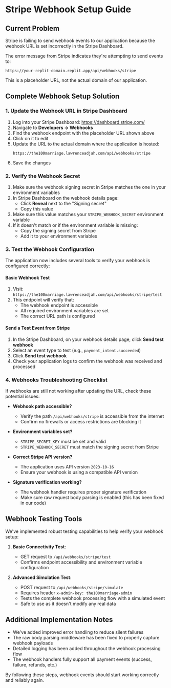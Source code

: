 # Stripe Webhook Setup Guide

## Current Problem
Stripe is failing to send webhook events to our application because the webhook URL is set incorrectly in the Stripe Dashboard.

The error message from Stripe indicates they're attempting to send events to:
```
https://your-replit-domain.replit.app/api/webhooks/stripe
```

This is a placeholder URL, not the actual domain of our application.

## Complete Webhook Setup Solution

### 1. Update the Webhook URL in Stripe Dashboard

1. Log into your Stripe Dashboard: https://dashboard.stripe.com/
2. Navigate to **Developers → Webhooks**
3. Find the webhook endpoint with the placeholder URL shown above
4. Click on it to edit
5. Update the URL to the actual domain where the application is hosted:
   ```
   https://the100marriage.lawrenceadjah.com/api/webhooks/stripe
   ```
6. Save the changes

### 2. Verify the Webhook Secret

1. Make sure the webhook signing secret in Stripe matches the one in your environment variables
2. In Stripe Dashboard on the webhook details page:
   - Click **Reveal** next to the "Signing secret"
   - Copy this value
3. Make sure this value matches your `STRIPE_WEBHOOK_SECRET` environment variable
4. If it doesn't match or if the environment variable is missing:
   - Copy the signing secret from Stripe
   - Add it to your environment variables

### 3. Test the Webhook Configuration

The application now includes several tools to verify your webhook is configured correctly:

#### Basic Webhook Test
1. Visit: `https://the100marriage.lawrenceadjah.com/api/webhooks/stripe/test`
2. This endpoint will verify that:
   - The webhook endpoint is accessible
   - All required environment variables are set
   - The correct URL path is configured

#### Send a Test Event from Stripe
1. In the Stripe Dashboard, on your webhook details page, click **Send test webhook**
2. Select an event type to test (e.g., `payment_intent.succeeded`)
3. Click **Send test webhook**
4. Check your application logs to confirm the webhook was received and processed

### 4. Webhooks Troubleshooting Checklist

If webhooks are still not working after updating the URL, check these potential issues:

- **Webhook path accessible?** 
  - Verify the path `/api/webhooks/stripe` is accessible from the internet
  - Confirm no firewalls or access restrictions are blocking it

- **Environment variables set?**
  - `STRIPE_SECRET_KEY` must be set and valid
  - `STRIPE_WEBHOOK_SECRET` must match the signing secret from Stripe

- **Correct Stripe API version?**
  - The application uses API version `2023-10-16`
  - Ensure your webhook is using a compatible API version

- **Signature verification working?**
  - The webhook handler requires proper signature verification
  - Make sure raw request body parsing is enabled (this has been fixed in our code)

## Webhook Testing Tools

We've implemented robust testing capabilities to help verify your webhook setup:

1. **Basic Connectivity Test**:
   - GET request to `/api/webhooks/stripe/test`
   - Confirms endpoint accessibility and environment variable configuration

2. **Advanced Simulation Test**:
   - POST request to `/api/webhooks/stripe/simulate`
   - Requires header `x-admin-key: the100marriage-admin`
   - Tests the complete webhook processing flow with a simulated event
   - Safe to use as it doesn't modify any real data

## Additional Implementation Notes

- We've added improved error handling to reduce silent failures
- The raw body parsing middleware has been fixed to properly capture webhook payloads
- Detailed logging has been added throughout the webhook processing flow
- The webhook handlers fully support all payment events (success, failure, refunds, etc.)

By following these steps, webhook events should start working correctly and reliably again.